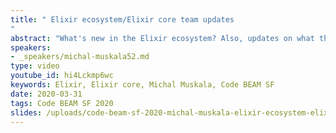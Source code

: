 ```yaml
---
title: " Elixir ecosystem/Elixir core team updates
"
abstract: "What's new in the Elixir ecosystem? Also, updates on what the Elixir team has done in the last few months, what are the projects they're working on, what's going on on the research side, and what features will be in the next release."
speakers:
- _speakers/michal-muskala52.md
type: video
youtube_id: hi4Lckmp6wc
keywords: Elixir, Elixir core, Michal Muskala, Code BEAM SF
date: 2020-03-31
tags: Code BEAM SF 2020
slides: /uploads/code-beam-sf-2020-michal-muskala-elixir-ecosystem-elixir-core-team-updates-compressed.pdf
---
```

